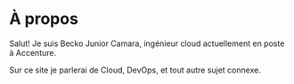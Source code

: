 # À propos

Salut! Je suis Becko Junior Camara, ingénieur cloud actuellement en poste à Accenture.

Sur ce site je parlerai de Cloud, DevOps, et tout autre sujet connexe.
